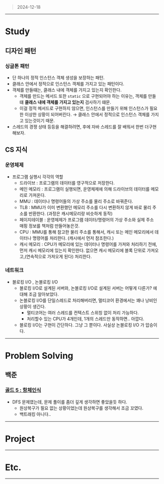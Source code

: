 > 2024-12-18
> 

---

# Study

## 디자인 패턴

### 싱글톤 패턴

- 단 하나의 정적 인스턴스 객체 생성을 보장하는 패턴.
- 클래스 안에서 정적으로 인스턴스 객체를 가지고 있는 패턴이다.
- 객체를 만들떄는, 클래스 내에 객체를 가지고 있는지 확인한다.
    - 객체를 만드는 메서드 또한 `static` 으로 구현되어야 하는 이유는, 객체를 만들떄 **클래스 내에 객체를 가지고 있는지** 검사하기 떄문.
    - 이걸 정적 메서드로 구현하지 않으면, 인스턴스를 만들기 위해 인스턴스가 필요한 이상한 상황이 되어버린다. → 클래스 안에서 정적으로 인스턴스 객체를 가지고 있는것이기 때문.
- 스레드의 경쟁 상태 등등을 해결하려면, 후에 자바 스레드를 잘 배워서 한번 더구현해보자.

## CS 지식

### 운영체제

- 프로그램 실행시 각각의 역할
    - 드라이브 : 프로그램의 데이터를 영구적으로 저장한다.
    - 메인 메모리 : 프로그램이 실행되면, 운영체제에 의해 드라이브의 데이터를 메모리로 가져온다.
    - MMU : 데이터나 명령어들의 가상 주소를 물리 주소로 바꿔준다.
    - TLB : MMU가 이미 변환했던 메모리 주소를 다시 변환하지 않게 바로 물리 주소를 반환한다. (과정은 캐시메모리랑 비슷하게 동작)
    - 페이지테이블 : 운영체제가 프로그램 데이터/명령어의 가상 주소와 실제 주소 매핑 정보를 책처럼 만들어놓은것.
    - CPU : MMU를 통해 참고한 물리 주소를 통해서, 캐시 또는 메인 메모리에서 데이터나 명령어를 처리한다. (캐시에서 먼저 참조한다.)
    - 캐시 메모리 : CPU가 메모리에 있는 데이터나 명령어를 가져와 처리하기 전에, 먼저 캐시 메모리에 있는지 확인한다. 없으면 캐시 메모리에 블록 단위로 가져오고,(연속적으로 가져오게 된다) 처리한다.

### 네트워크

- 블로킹 I/O , 논블로킹 I/O
    - 블로킹 I/O로 설계된 서버와, 논블로킹 I/O로 설계된 서버는 어떻게 다른가? 에 대해 조금 알아보았다.
    - 논블로킹 I/O를 단일스레드로 처리해버리면, 멀티코어 환경에서는 꽤나 낭비인 상황이 생긴다.
        - 멀티코어는 여러 스레드를 컨텍스트 스위칭 없이 처리 가능하다.
        - 처리할수 있는 CPU가 4개인데, 1개의 스레드만 동작하면.. 아깝다.
    - 블로킹 I/O는 구현이 간단하다. 그냥 그 뿐이다. 사실상 논블로킹 I/O 가 압승이다.

---

# Problem Solving

## 백준

### [골드 5 : 항체인식](https://www.acmicpc.net/problem/22352)

- DFS 문제였는데, 문제 풀이를 좀더 깊게 생각하면 좋았을듯 하다.
    - 원상복구가 필요 없는 상황이었는데 원상복구를 생각해서 조금 꼬였다.
    - 백트래킹 아니다..

---

# Project

---

# Etc.

---
